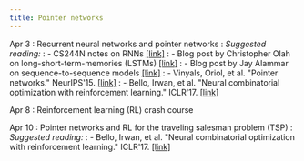 ```yaml
---
title: Pointer networks
---
```


Apr 3
: Recurrent neural networks and pointer networks
: *Suggested reading:*
: - CS244N notes on RNNs [[link]](https://web.stanford.edu/class/cs224n/readings/cs224n-2019-notes05-LM_RNN.pdf)
: - Blog post by Christopher Olah on long-short-term-memories (LSTMs) [[link]](https://colah.github.io/posts/2015-08-Understanding-LSTMs/)
: - Blog post by Jay Alammar on sequence-to-sequence models [[link]](https://jalammar.github.io/visualizing-neural-machine-translation-mechanics-of-seq2seq-models-with-attention/)
: - Vinyals, Oriol, et al. "Pointer networks." NeurIPS'15. [[link]](https://papers.nips.cc/paper_files/paper/2015/file/29921001f2f04bd3baee84a12e98098f-Paper.pdf)
: - Bello, Irwan, et al. "Neural combinatorial optimization with reinforcement learning." ICLR'17. [[link]](https://arxiv.org/pdf/1611.09940.pdf)

Apr 8
: Reinforcement learning (RL) crash course

Apr 10
: Pointer networks and RL for the traveling salesman problem (TSP)
: *Suggested reading:*
: - Bello, Irwan, et al. "Neural combinatorial optimization with reinforcement learning." ICLR'17. [[link]](https://arxiv.org/pdf/1611.09940.pdf)
